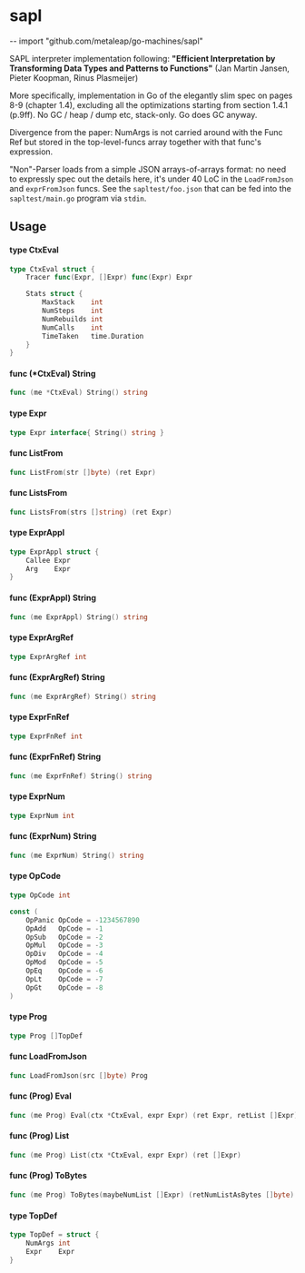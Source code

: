 # sapl
--
    import "github.com/metaleap/go-machines/sapl"

SAPL interpreter implementation following: **"Efficient Interpretation by
Transforming Data Types and Patterns to Functions"** (Jan Martin Jansen, Pieter
Koopman, Rinus Plasmeijer)

More specifically, implementation in Go of the elegantly slim spec on pages 8-9
(chapter 1.4), excluding all the optimizations starting from section 1.4.1
(p.9ff). No GC / heap / dump etc, stack-only. Go does GC anyway.

Divergence from the paper: NumArgs is not carried around with the Func Ref but
stored in the top-level-funcs array together with that func's expression.

"Non"-Parser loads from a simple JSON arrays-of-arrays format: no need to
expressly spec out the details here, it's under 40 LoC in the `LoadFromJson` and
`exprFromJson` funcs. See the `sapltest/foo.json` that can be fed into the
`sapltest/main.go` program via `stdin`.

## Usage

#### type CtxEval

```go
type CtxEval struct {
	Tracer func(Expr, []Expr) func(Expr) Expr

	Stats struct {
		MaxStack    int
		NumSteps    int
		NumRebuilds int
		NumCalls    int
		TimeTaken   time.Duration
	}
}
```


#### func (*CtxEval) String

```go
func (me *CtxEval) String() string
```

#### type Expr

```go
type Expr interface{ String() string }
```


#### func  ListFrom

```go
func ListFrom(str []byte) (ret Expr)
```

#### func  ListsFrom

```go
func ListsFrom(strs []string) (ret Expr)
```

#### type ExprAppl

```go
type ExprAppl struct {
	Callee Expr
	Arg    Expr
}
```


#### func (ExprAppl) String

```go
func (me ExprAppl) String() string
```

#### type ExprArgRef

```go
type ExprArgRef int
```


#### func (ExprArgRef) String

```go
func (me ExprArgRef) String() string
```

#### type ExprFnRef

```go
type ExprFnRef int
```


#### func (ExprFnRef) String

```go
func (me ExprFnRef) String() string
```

#### type ExprNum

```go
type ExprNum int
```


#### func (ExprNum) String

```go
func (me ExprNum) String() string
```

#### type OpCode

```go
type OpCode int
```


```go
const (
	OpPanic OpCode = -1234567890
	OpAdd   OpCode = -1
	OpSub   OpCode = -2
	OpMul   OpCode = -3
	OpDiv   OpCode = -4
	OpMod   OpCode = -5
	OpEq    OpCode = -6
	OpLt    OpCode = -7
	OpGt    OpCode = -8
)
```

#### type Prog

```go
type Prog []TopDef
```


#### func  LoadFromJson

```go
func LoadFromJson(src []byte) Prog
```

#### func (Prog) Eval

```go
func (me Prog) Eval(ctx *CtxEval, expr Expr) (ret Expr, retList []Expr)
```

#### func (Prog) List

```go
func (me Prog) List(ctx *CtxEval, expr Expr) (ret []Expr)
```

#### func (Prog) ToBytes

```go
func (me Prog) ToBytes(maybeNumList []Expr) (retNumListAsBytes []byte)
```

#### type TopDef

```go
type TopDef = struct {
	NumArgs int
	Expr    Expr
}
```
